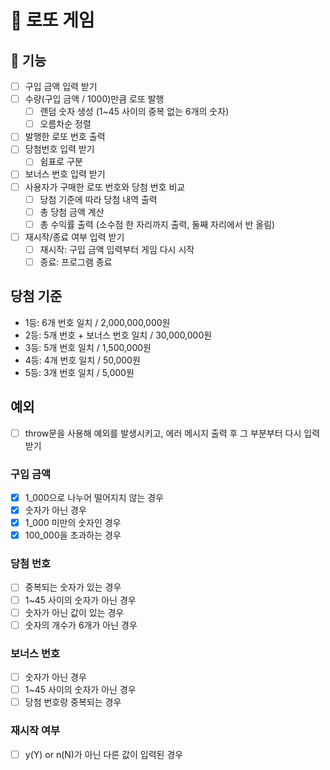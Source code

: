 # 🎰 로또 게임
## 🧰 기능

- [ ] 구입 금액 입력 받기
- [ ] 수량(구입 금액 / 1000)만큼 로또 발행
    - [ ] 랜덤 숫자 생성 (1~45 사이의 중복 없는 6개의 숫자)
    - [ ] 오름차순 정렬
- [ ] 발행한 로또 번호 출력
- [ ] 당첨번호 입력 받기
    - [ ] 쉼표로 구분
- [ ] 보너스 번호 입력 받기
- [ ] 사용자가 구매한 로또 번호와 당첨 번호 비교
    - [ ] 당첨 기준에 따라 당첨 내역 출력
    - [ ] 총 당첨 금액 계산
    - [ ] 총 수익률 출력 (소수점 한 자리까지 출력, 둘째 자리에서 반 올림)
- [ ] 재시작/종료 여부 입력 받기
    - [ ] 재시작: 구입 금액 입력부터 게임 다시 시작
    - [ ] 종료: 프로그램 종료

## 당첨 기준

- 1등: 6개 번호 일치 / 2,000,000,000원
- 2등: 5개 번호 + 보너스 번호 일치 / 30,000,000원
- 3등: 5개 번호 일치 / 1,500,000원
- 4등: 4개 번호 일치 / 50,000원
- 5등: 3개 번호 일치 / 5,000원

## 예외
- [ ] throw문을 사용해 예외를 발생시키고, 에러 메시지 출력 후 그 부분부터 다시 입력 받기
### 구입 금액
- [X] 1_000으로 나누어 떨어지지 않는 경우
- [X] 숫자가 아닌 경우
- [X] 1_000 미만의 숫자인 경우
- [X] 100_000을 초과하는 경우

### 당첨 번호
- [ ] 중복되는 숫자가 있는 경우
- [ ] 1~45 사이의 숫자가 아닌 경우
- [ ] 숫자가 아닌 값이 있는 경우
- [ ] 숫자의 개수가 6개가 아닌 경우

### 보너스 번호
- [ ] 숫자가 아닌 경우
- [ ] 1~45 사이의 숫자가 아닌 경우
- [ ] 당첨 번호랑 중복되는 경우

### 재시작 여부
- [ ] y(Y) or n(N)가 아닌 다른 값이 입력된 경우